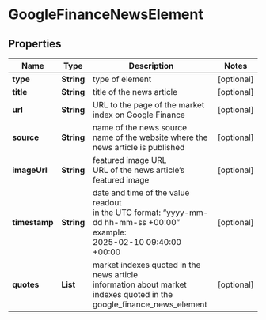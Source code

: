 # GoogleFinanceNewsElement


## Properties

| Name | Type | Description | Notes |
|------------ | ------------- | ------------- | -------------|
**type** | **String** | type of element |[optional]|
**title** | **String** | title of the news article |[optional]|
**url** | **String** | URL to the page of the market index on Google Finance |[optional]|
**source** | **String** | name of the news source<br>name of the website where the news article is published |[optional]|
**imageUrl** | **String** | featured image URL<br>URL of the news article’s featured image |[optional]|
**timestamp** | **String** | date and time of the value readout<br>in the UTC format: “yyyy-mm-dd hh-mm-ss +00:00”<br>example:<br>2025-02-10 09:40:00 +00:00 |[optional]|
**quotes** | **List<BaseSerpApiGoogleFinanceElementItem>** | market indexes quoted in the news article<br>information about market indexes quoted in the google_finance_news_element |[optional]|